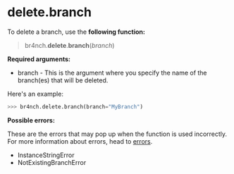 # delete.branch

To delete a branch, use the **following function:**

> br4nch.**delete**.**branch**(*branch*)

**Required arguments:**

- branch - This is the argument where you specify the name of the branch(es) that will be deleted.

Here's an example:

```python
>>> br4nch.delete.branch(branch="MyBranch")
```

**Possible errors:**

These are the errors that may pop up when the function is used incorrectly. For more information about errors, head to [errors](../../guides/errors.md).

- InstanceStringError
- NotExistingBranchError

